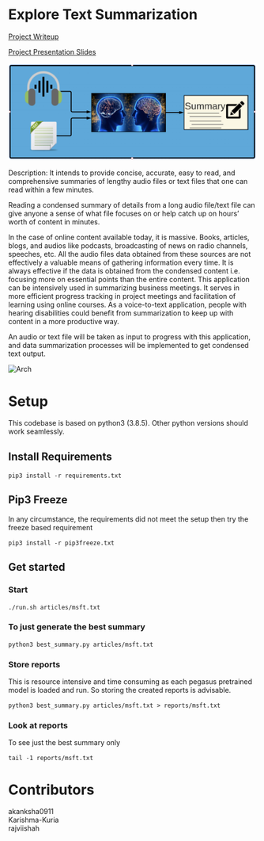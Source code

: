 # Explore Text Summarization 

[Project Writeup](https://github.com/akanksha0911/text-summarisation-webapp/blob/main/docs/Project_%20Speech_Text%20to%20Text%20Summarization.pdf)

[Project Presentation Slides](https://github.com/akanksha0911/text-summarisation-webapp/blob/main/docs/PPT-Text%20Summarization.pdf)


![Text-Summarization](https://github.com/akanksha0911/text-summarisation-webapp/blob/main/images/Text-Summarization.png)

Description: It intends to provide concise, accurate, easy to read, and comprehensive summaries of lengthy audio files or text files that one can read within a few minutes.

Reading a condensed summary of details from a long audio file/text file can give anyone a sense of what file focuses on or help catch up on hours’ worth of content in minutes.

In the case of online content available today, it is massive. Books, articles, blogs, and audios like podcasts, broadcasting of news on radio channels, speeches, etc. All the audio files data obtained from these sources are not effectively a valuable means of gathering information every time. It is always effective if the data is obtained from the condensed content i.e. focusing more on essential points than the entire content.
This application can be intensively used in summarizing business meetings. It serves in more efficient progress tracking in project meetings and facilitation of learning using online courses. As a voice-to-text application, people with hearing disabilities could benefit from summarization to keep up with content in a more productive way.

An audio or text file will be taken as input to progress with this application, and data summarization processes will be implemented to get condensed text output. 

![Arch](https://user-images.githubusercontent.com/77387431/143853833-f97cb2ed-f92d-4d8e-824d-4d28896f2bbf.png)


# Setup
This codebase is based on python3 (3.8.5). Other python versions should work seamlessly.

## Install Requirements
```shell
pip3 install -r requirements.txt
```

## Pip3 Freeze
In any circumstance, the requirements did not meet the setup then try the freeze based requirement
```shell
pip3 install -r pip3freeze.txt
```


## Get started

### Start
```shell
./run.sh articles/msft.txt
```

### To just generate the best summary
```shell
python3 best_summary.py articles/msft.txt
```

### Store reports
This is resource intensive and time consuming as each pegasus pretrained model is loaded and run.
So storing the created reports is advisable.

```shell
python3 best_summary.py articles/msft.txt > reports/msft.txt
```

### Look at reports
To see just the best summary only
```shell
tail -1 reports/msft.txt
```

# Contributors
akanksha0911 </br>
Karishma-Kuria </br>
rajviishah
